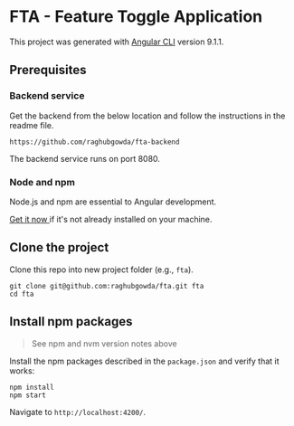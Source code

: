 # FTA - Feature Toggle Application

This project was generated with [Angular CLI](https://github.com/angular/angular-cli) version 9.1.1.

## Prerequisites

###  Backend service
Get the backend from the below location and follow the instructions in the readme file.

`https://github.com/raghubgowda/fta-backend`

The backend service runs on port 8080.

### Node and npm
Node.js and npm are essential to Angular development. 
    
<a href="https://docs.npmjs.com/getting-started/installing-node" target="_blank" title="Installing Node.js and updating npm">
Get it now  </a> if it's not already installed on your machine.

## Clone the project

Clone this repo into new project folder (e.g., `fta`).
```shell
git clone git@github.com:raghubgowda/fta.git fta
cd fta
```

## Install npm packages

> See npm and nvm version notes above

Install the npm packages described in the `package.json` and verify that it works:

```shell
npm install
npm start
```

Navigate to `http://localhost:4200/`. 




